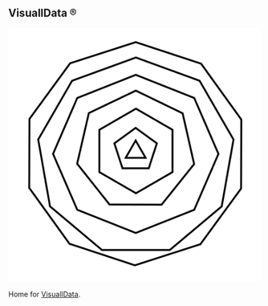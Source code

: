 ## VisuallData ®

![Alt text](./src/assets/logo_large.svg)

Home for [VisuallData](https://visualldata.github.io/).
